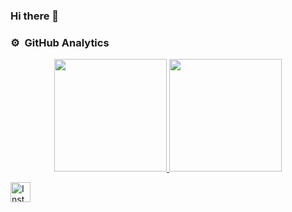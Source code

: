 ### Hi there 👋

### ⚙️ &nbsp;GitHub Analytics

<p align="center">
<a href="https://github.com/yasirnurprasetyo">
  <img height="180em" src="https://github-readme-stats-eight-theta.vercel.app/api?username=yasirnurprasetyo&show_icons=true&theme=algolia&include_all_commits=true&count_private=true"/>
  <img height="180em" src="https://github-readme-stats-eight-theta.vercel.app/api/top-langs/?username=yasirnurprasetyo&layout=compact&langs_count=8&theme=algolia"/>
</a>
</p>

<a href="https://www.instagram.com/yasirnurprasetyo" target="_blank"><img src="https://img.shields.io/badge/Instagram-%23E4405F.svg?&style=flat-square&logo=instagram&logoColor=white" height="32px" alt="Instagram"></a>
<!--
**yasirnurprasetyo/yasirnurprasetyo** is a ✨ _special_ ✨ repository because its `README.md` (this file) appears on your GitHub profile.

Here are some ideas to get you started:

- 🔭 I’m currently working on ...
- 🌱 I’m currently learning ...
- 👯 I’m looking to collaborate on ...
- 🤔 I’m looking for help with ...
- 💬 Ask me about ...
- 📫 How to reach me: ...
- 😄 Pronouns: ...
- ⚡ Fun fact: ...
-->
